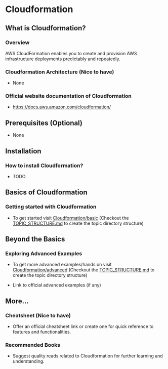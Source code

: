 <!-- Given that we're focusing on a topic named 'Cloudformation' -->

# Cloudformation

## What is Cloudformation?

### Overview

AWS CloudFormation enables you to create and provision AWS infrastructure deployments predictably and repeatedly.

### Cloudformation Architecture (Nice to have)

- None

### Official website documentation of Cloudformation

- https://docs.aws.amazon.com/cloudformation/

## Prerequisites (Optional)

- None

## Installation

### How to install Cloudformation?

- TODO

## Basics of Cloudformation

### Getting started with Cloudformation

- To get started visit [Cloudformation/basic](./Cloudformation/basic)
  (Checkout the [TOPIC_STRUCTURE.md](./TOPIC_STRUCTURE.md) to create the topic directory structure)

<!-- Direct users to official getting started documentation or offer a simple 'basic' example. -->

## Beyond the Basics

### Exploring Advanced Examples

- To get more advanced examples/hands on visit [Cloudformation/advanced](./Cloudformation/advanced)
  (Checkout the [TOPIC_STRUCTURE.md](./TOPIC_STRUCTURE.md) to create the topic directory structure)

- Link to official advanced examples (if any)

## More...

### Cheatsheet (Nice to have)

- Offer an official cheatsheet link or create one for quick reference to features and functionalities.

### Recommended Books

- Suggest quality reads related to Cloudformation for further learning and understanding.
